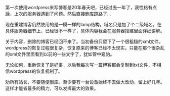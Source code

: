 第一次使用wordpress来写博客是20年春天吧，已经过去一年了，我性格有点躁，上次的服务器遇到了问题。然后直接删库跑路了…

现在重建博客仍然使用的是一模一样的lamp结构，域名只是加了个二级域名。在具体服务器细节上，已经很不一样了，具体内容我会在服务器搭建里面详细讲解。

关于内容，删除的博客已经回不来了。当初备份只留下了一个很粗糙的xml文件，wordpress的恢复过程很复杂，恢复原来的博客已经不太现实。只能在那个很杂乱的xml文件里面看到以前的一些文字了，犹如管中窥豹。

无论如何，重新恢复了是好事，以后我每次写一篇博客都会复制到txt文件，不相信wordpress的恢复机制了。

劝所有站长，不要随便删库。至少要有一台设备始终不去做大改动，留上好几年。这样才能省最多的精力，可以发挥最大的效果。